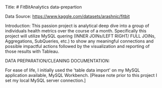 Title: # FitBitAnalytics data-prepartion

Data Source: https://www.kaggle.com/datasets/arashnic/fitbit 

Introduction: This passion project is analytical deep dive into a group of individuals health metrics over the course of a month. Specifically this project will utilize MySQL quering (INNER JOINs/LEFT RIGHT/ FULL JOINs, Aggregations, SubQueries, etc.) to show any meaningful connections and possible impactful actions followed by the visualization and reporting of those results with Tableau. 

DATA PREPARATION/CLEANING DOCUMENTATION:

For ease of life, I initially used the 'table data import' on my MySQL application available, MySQL Workbench.
[Please note prior to this project I set my local MySQL server connection.]

